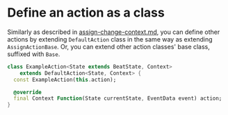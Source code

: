 # Define an action as a class

Similarly as described in [assign-change-context.md](assign-change-context.md "mention"), you can define other actions by extending `DefaultAction` class in the same way as extending `AssignActionBase`. Or, you can extend other action classes' base class, suffixed with `Base`. &#x20;

```dart
class ExampleAction<State extends BeatState, Context>
    extends DefaultAction<State, Context> {
  const ExampleAction(this.action);

  @override
  final Context Function(State currentState, EventData event) action;
}
```
